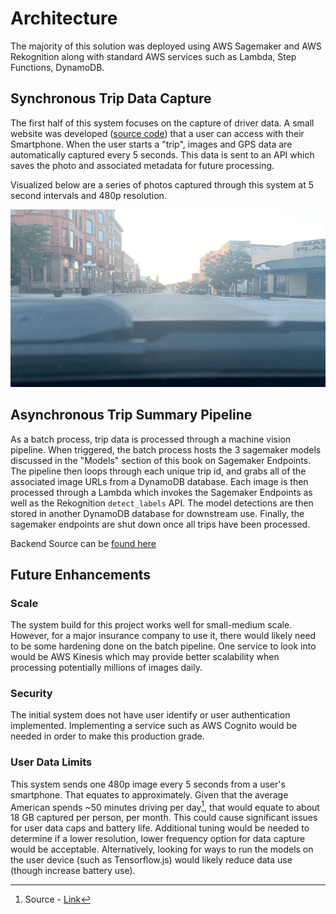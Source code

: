 # Architecture

The majority of this solution was deployed using AWS Sagemaker and AWS Rekognition along with standard AWS services such as Lambda, Step Functions, DynamoDB.

<object data="../images/AWS-Architecture.pdf" type="application/pdf" style="height:650px;width:100%"></object>

## Synchronous Trip Data Capture

The first half of this system focuses on the capture of driver data. A small website was developed ([source code](https://github.com/rosacker/Telematics-Machine-Vision-Writeup/tree/master/src/frontend)) that a user can access with their Smartphone. When the user starts a "trip", images and GPS data are automatically captured every 5 seconds. This data is sent to an API which saves the photo and associated metadata for future processing.

Visualized below are a series of photos captured through this system at 5 second intervals and 480p resolution.

![](images/data_capture_demo.gif)

## Asynchronous Trip Summary Pipeline

As a batch process, trip data is processed through a machine vision pipeline. When triggered, the batch process hosts the 3 sagemaker models discussed in the "Models" section of this book on Sagemaker Endpoints. The pipeline then loops through each unique trip id, and grabs all of the associated image URLs from a DynamoDB database. Each image is then processed through a Lambda which invokes the Sagemaker Endpoints as well as the Rekognition `detect_labels` API. The model detections are then stored in another DynamoDB database for downstream use. Finally, the sagemaker endpoints are shut down once all trips have been processed.

Backend Source can be [found here](https://github.com/rosacker/Telematics-Machine-Vision-Writeup/tree/master/src/backend)

## Future Enhancements

### Scale

The system build for this project works well for small-medium scale. However, for a major insurance company to use it, there would likely need to be some hardening done on the batch pipeline. One service to look into would be AWS Kinesis which may provide better scalability when processing potentially millions of images daily.

### Security

The initial system does not have user identify or user authentication implemented. Implementing a service such as AWS Cognito would be needed in order to make this production grade.

### User Data Limits

This system sends one 480p image every 5 seconds from a user's smartphone. That equates to approximately. Given that the average American spends ~50 minutes driving per day[^1], that would equate to about 18 GB captured per person, per month. This could cause significant issues for user data caps and battery life. Additional tuning would be needed to determine if a lower resolution, lower frequency option for data capture would be acceptable. Alternatively, looking for ways to run the models on the user device (such as Tensorflow.js) would likely reduce data use (though increase battery use).

[^1]: Source - [Link](https://aaafoundation.org/wp-content/uploads/2018/02/18-0019_AAAFTS-ADS-Research-Brief.pdf)
